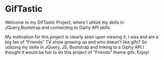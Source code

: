 # GifTastic


Welcome to my GifTastic Project, where I utilize my skills in JQuery,Bootstrap and connecting to Giphy API skills.

My motivation for this project is clearly seen upon viewing it. I  was and am a big fan of "Friends" TV show growing up and who doesn't like gifs? So utilizing my skills in JQuery, JS, Bootstrap and linking to a Giphy API.I thought it would be fun to do this project of "Friends" theme gifs. Enjoy!
